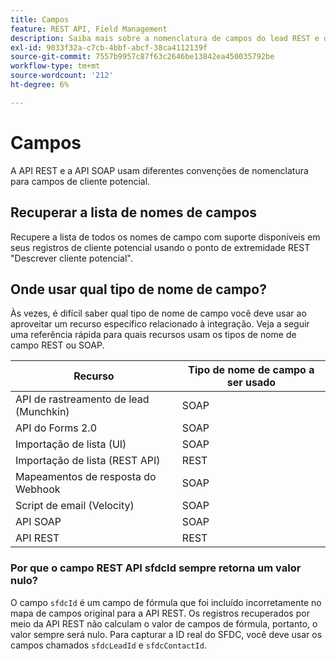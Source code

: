 ```yaml
---
title: Campos
feature: REST API, Field Management
description: Saiba mais sobre a nomenclatura de campos do lead REST e do SOAP, campos de lista por meio de REST Descrever lead, mapeamento de recursos, por que o sfdcId é nulo e use o sfdcLeadId ou o sfdcContactId.
exl-id: 9033f32a-c7cb-4bbf-abcf-38ca4112139f
source-git-commit: 7557b9957c87f63c2646be13842ea450035792be
workflow-type: tm+mt
source-wordcount: '212'
ht-degree: 6%

---
```


# Campos

A API REST e a API SOAP usam diferentes convenções de nomenclatura para campos de cliente potencial.

## Recuperar a lista de nomes de campos

Recupere a lista de todos os nomes de campo com suporte disponíveis em seus registros de cliente potencial usando o ponto de extremidade REST &quot;Descrever cliente potencial&quot;.

## Onde usar qual tipo de nome de campo?

Às vezes, é difícil saber qual tipo de nome de campo você deve usar ao aproveitar um recurso específico relacionado à integração. Veja a seguir uma referência rápida para quais recursos usam os tipos de nome de campo REST ou SOAP.

| Recurso | Tipo de nome de campo a ser usado |
|--- |--- |
| API de rastreamento de lead (Munchkin) | SOAP |
| API do Forms 2.0 | SOAP |
| Importação de lista (UI) | SOAP |
| Importação de lista (REST API) | REST |
| Mapeamentos de resposta do Webhook | SOAP |
| Script de email (Velocity) | SOAP |
| API SOAP | SOAP |
| API REST | REST |

### Por que o campo REST API sfdcId sempre retorna um valor nulo?

O campo `sfdcId` é um campo de fórmula que foi incluído incorretamente no mapa de campos original para a API REST. Os registros recuperados por meio da API REST não calculam o valor de campos de fórmula, portanto, o valor sempre será nulo. Para capturar a ID real do SFDC, você deve usar os campos chamados `sfdcLeadId` e `sfdcContactId`.
